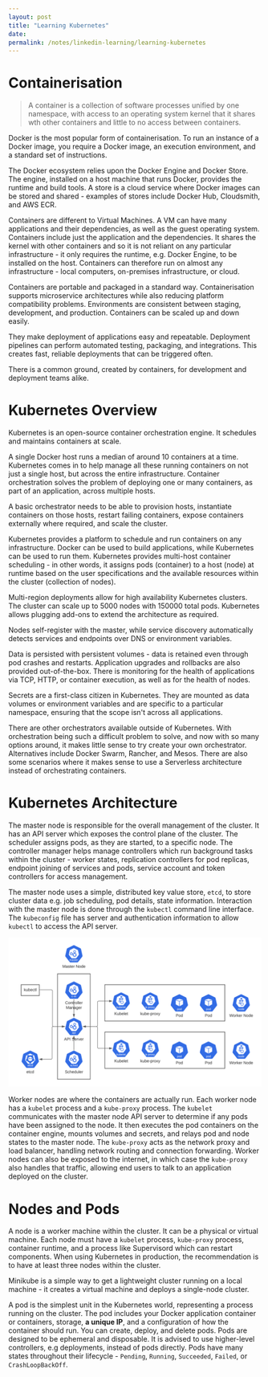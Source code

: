 ```yaml
---
layout: post
title: "Learning Kubernetes"
date: 
permalink: /notes/linkedin-learning/learning-kubernetes
---
```


# Containerisation

> A container is a collection of software processes unified by one namespace, with access to an operating system kernel that it shares wth other containers and little to no access between containers.

Docker is the most popular form of containerisation. To run an instance of a Docker image, you require a Docker image, an execution environment, and a standard set of instructions.

The Docker ecosystem relies upon the Docker Engine and Docker Store. The engine, installed on a host machine that runs Docker, provides the runtime and build tools. A store is a cloud service where Docker images can be stored and shared - examples of stores include Docker Hub, Cloudsmith, and AWS ECR.

Containers are different to Virtual Machines. A VM can have many applications and their dependencies, as well as the guest operating system. Containers include just the application and the dependencies. It shares the kernel with other containers and so it is not reliant on any particular infrastructure - it only requires the runtime, e.g. Docker Engine, to be installed on the host. Containers can therefore run on almost any infrastructure - local computers, on-premises infrastructure, or cloud.

Containers are portable and packaged in a standard way. Containerisation supports microservice architectures while also reducing platform compatibility problems. Environments are consistent between staging, development, and production. Containers can be scaled up and down easily.

They make deployment of applications easy and repeatable. Deployment pipelines can perform automated testing, packaging, and integrations. This creates fast, reliable deployments that can be triggered often.

There is a common ground, created by containers, for development and deployment teams alike.


# Kubernetes Overview

Kubernetes is an open-source container orchestration engine. It schedules and maintains containers at scale.

A single Docker host runs a median of around 10 containers at a time. Kubernetes comes in to help manage all these running containers on not just a single host, but across the entire infrastructure. Container orchestration solves the problem of deploying one or many containers, as part of an application, across multiple hosts.

A basic orchestrator needs to be able to provision hosts, instantiate containers on those hosts, restart failing containers, expose containers externally where required, and scale the cluster. 

Kubernetes provides a platform to schedule and run containers on any infrastructure. Docker can be used to build applications, while Kubernetes can be used to run them. Kubernetes provides multi-host container scheduling - in other words, it assigns pods (container) to a host (node) at runtime based on the user specifications and the available resources within the cluster (collection of nodes).

Multi-region deployments allow for high availability Kubernetes clusters. The cluster can scale up to 5000 nodes with 150000 total pods. Kubernetes allows plugging add-ons to extend the architecture as required.

Nodes self-register with the master, while service discovery automatically detects services and endpoints over DNS or environment variables.

Data is persisted with persistent volumes - data is retained even through pod crashes and restarts. Application upgrades and rollbacks are also provided out-of-the-box. There is monitoring for the health of applications via TCP, HTTP, or container execution, as well as for the health of nodes.

Secrets are a first-class citizen in Kubernetes. They are mounted as data volumes or environment variables and are specific to a particular namespace, ensuring that the scope isn't across all applications.

There are other orchestrators available outside of Kubernetes. With orchestration being such a difficult problem to solve, and now with so many options around, it makes little sense to try create your own orchestrator. Alternatives include Docker Swarm, Rancher, and Mesos. There are also some scenarios where it makes sense to use a Serverless architecture instead of orchestrating containers.


# Kubernetes Architecture

The master node is responsible for the overall management of the cluster. It has an API server which exposes the control plane of the cluster. The scheduler assigns pods, as they are started, to a specific node. The controller manager helps manage controllers which run background tasks within the cluster - worker states, replication controllers for pod replicas, endpoint joining of services and pods, service account and token controllers for access management.

The master node uses a simple, distributed key value store, `etcd`, to store cluster data e.g. job scheduling, pod details, state information. Interaction with the master node is done through the `kubectl` command line interface. The `kubeconfig` file has server and authentication information to allow `kubectl` to access the API server.

<img src="/assets/kubernetes-architecture.png" alt="kubernetes-architecture.png" title="High level overview of the Kubernetes components"/>

Worker nodes are where the containers are actually run. Each worker node has a `kubelet` process and a `kube-proxy` process. The `kubelet` communicates with the master node API server to determine if any pods have been assigned to the node. It then executes the pod containers on the container engine, mounts volumes and secrets, and relays pod and node states to the master node. The `kube-proxy` acts as the network proxy and load balancer, handling network routing and connection forwarding. Worker nodes can also be exposed to the internet, in which case the `kube-proxy` also handles that traffic, allowing end users to talk to an application deployed on the cluster.


# Nodes and Pods

A node is a worker machine within the cluster. It can be a physical or virtual machine. Each node must have a `kubelet` process, `kube-proxy` process, container runtime, and a process like Supervisord which can restart components. When using Kubernetes in production, the recommendation is to have at least three nodes within the cluster.

Minikube is a simple way to get a lightweight cluster running on a local machine - it creates a virtual machine and deploys a single-node cluster.

A pod is the simplest unit in the Kubernetes world, representing a process running on the cluster. The pod includes your Docker application container or containers, storage, **a unique IP**, and a configuration of how the container should run. You can create, deploy, and delete pods. Pods are designed to be ephemeral and disposable. It is advised to use higher-level controllers, e.g deployments, instead of pods directly. Pods have many states throughout their lifecycle - `Pending`, `Running`, `Succeeded`, `Failed`, or `CrashLoopBackOff`.
